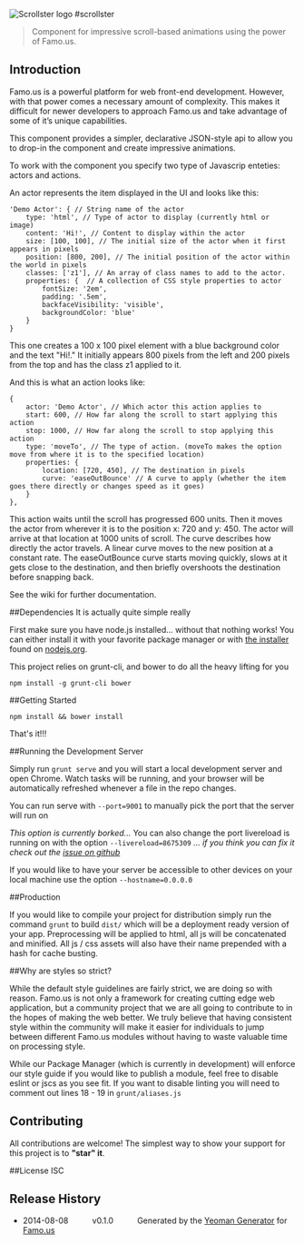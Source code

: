 ![Scrollster logo](/../mobile_demo/app/content/images/scrollster.png?raw=true)
#scrollster
> Component for impressive scroll-based animations using the power of Famo.us.

## Introduction
Famo.us is a powerful platform for web front-end development. However, with that power comes a necessary amount of complexity. This makes it difficult for newer developers to approach Famo.us and take advantage of some of it’s unique capabilities.

This component provides a simpler, declarative JSON-style api to allow you to drop-in the component and create impressive animations.

To work with the component you specify two type of Javascrip enteties: actors and actions.

An actor represents the item displayed in the UI and looks like this:

```
'Demo Actor': { // String name of the actor
    type: 'html', // Type of actor to display (currently html or image)
    content: 'Hi!', // Content to display within the actor
    size: [100, 100], // The initial size of the actor when it first appears in pixels
    position: [800, 200], // The initial position of the actor within the world in pixels
    classes: ['z1'], // An array of class names to add to the actor.
    properties: {  // A collection of CSS style properties to actor
        fontSize: '2em',
        padding: '.5em',
        backfaceVisibility: 'visible',
        backgroundColor: 'blue'
    }
}
```

This one creates a 100 x 100 pixel element with a blue background color and the text "Hi!." It initially appears 800 pixels from the left and 200 pixels from the top and has the class z1 applied to it.

And this is what an action looks like:
```
{
    actor: 'Demo Actor', // Which actor this action applies to
    start: 600, // How far along the scroll to start applying this action
    stop: 1000, // How far along the scroll to stop applying this action
    type: 'moveTo', // The type of action. (moveTo makes the option move from where it is to the specified location)
    properties: {
        location: [720, 450], // The destination in pixels
        curve: 'easeOutBounce' // A curve to apply (whether the item goes there directly or changes speed as it goes)
    }
},
```
This action waits until the scroll has progressed 600 units. Then it moves the actor from wherever it is to the position x: 720 and y: 450. The actor will arrive at that location at 1000 units of scroll. The curve describes how directly the actor travels. A linear curve moves to the new position at a constant rate. The easeOutBounce curve starts moving quickly, slows at it gets close to the destination, and then briefly overshoots the destination before snapping back.

See the wiki for further documentation.

##Dependencies
It is actually quite simple really

First make sure you have node.js installed... without that nothing works!  You can either install it with your favorite package manager or with [the installer](http://nodejs.org/download) found on [nodejs.org](http://nodejs.org).

This project relies on grunt-cli, and bower to do all the heavy lifting for you

```
npm install -g grunt-cli bower
```

##Getting Started

```
npm install && bower install
```

That's it!!!

##Running the Development Server

Simply run ```grunt serve``` and you will start a local development server and open Chrome.  Watch tasks will be running, and your browser will be automatically refreshed whenever a file in the repo changes.

You can run serve with ```--port=9001``` to manually pick the port that the server will run on

*This option is currently borked...*
You can also change the port livereload is running on with the option ```--livereload=8675309```
*... if you think you can fix it check out the [issue on github](https://github.com/Famous/generator-famous/issues/22)*

If you would like to have your server be accessible to other devices on your local machine use the option ```--hostname=0.0.0.0```

##Production

If you would like to compile your project for distribution simply run the command ```grunt``` to build ```dist/``` which will be a deployment ready version of your app.  Preprocessing will be applied to html, all js will be concatenated and minified.  All js / css assets will also have their name prepended with a hash for cache busting.

##Why are styles so strict?

While the default style guidelines are fairly strict, we are doing so with reason.  Famo.us is not only a framework for creating cutting edge web application, but a community project that we are all going to contribute to in the hopes of making the web better.  We truly believe that having consistent style within the community will make it easier for individuals to jump between different Famo.us modules without having to waste valuable time on processing style.

While our Package Manager (which is currently in development) will enforce our style guide if you would like to publish a module, feel free to disable eslint or jscs as you see fit.  If you want to disable linting you will need to comment out lines 18 - 19 in ```grunt/aliases.js```

## Contributing
All contributions are welcome! The simplest way to show your support for this project is to **"star" it**.

##License
ISC

## Release History
 * 2014-08-08   v0.1.0   Generated by the [Yeoman Generator](https://github.com/famous/generator-famous) for [Famo.us](http://famo.us)
